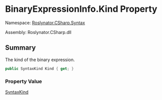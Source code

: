 # BinaryExpressionInfo\.Kind Property

Namespace: [Roslynator.CSharp.Syntax](../../README.md)

Assembly: Roslynator\.CSharp\.dll

## Summary

The kind of the binary expression\.

```csharp
public SyntaxKind Kind { get; }
```

### Property Value

[SyntaxKind](https://docs.microsoft.com/en-us/dotnet/api/microsoft.codeanalysis.csharp.syntaxkind)


